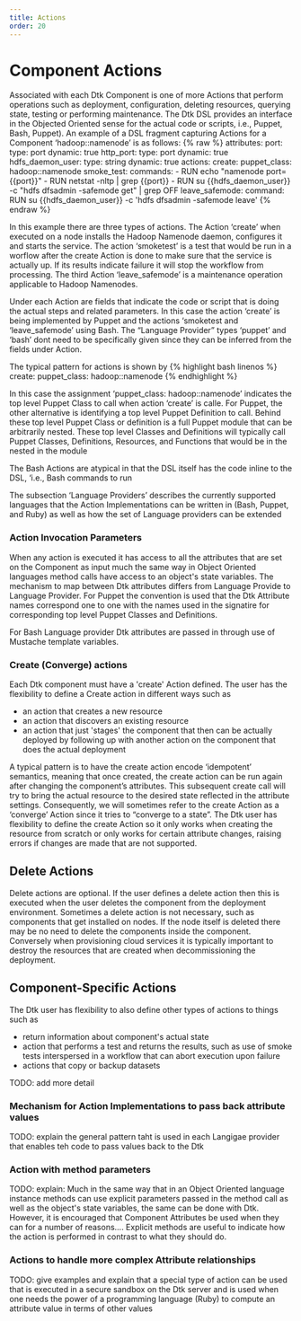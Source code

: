 ```yaml
---
title: Actions
order: 20
---
```


# Component Actions

Associated with each Dtk Component is one of more Actions that perform operations such as deployment, configuration, deleting resources, querying state, testing or performing maintenance. The Dtk DSL provides an interface in the Objected Oriented sense for the actual code or scripts, i.e., Puppet, Bash, Puppet). An example of a DSL fragment capturing Actions for a Component ‘hadoop::namenode’ is as follows:
{% raw %}
    attributes:
      port:
        type: port
        dynamic: true
      http_port:
        type: port
        dynamic: true
      hdfs_daemon_user:
        type: string
        dynamic: true
    actions:
      create:
        puppet_class: hadoop::namenode
      smoke_test:
        commands:
        - RUN echo "namenode port={{port}}"
        - RUN netstat -nltp | grep {{port}}
        - RUN su {{hdfs_daemon_user}} -c "hdfs dfsadmin -safemode get" | grep OFF
      leave_safemode:
        command:
          RUN su {{hdfs_daemon_user}} -c 'hdfs dfsadmin -safemode leave'
{% endraw %}

In this example there are three types of actions. The Action ‘create’ when executed on a node installs the Hadoop Namenode daemon, configures it and starts the service. The action ‘smoketest’ is a test that would be run in a worflow after the create Action is done to make sure that the service is actually up. If its results indicate failure it will stop the workflow from processing. The third Action ‘leave_safemode’ is a maintenance operation applicable to Hadoop Namenodes.

Under each Action are fields that indicate the code or script that is doing the actual steps and related parameters. In this case the action ‘create’ is being implemented by Puppet and the actions ‘smoketest and ‘leave_safemode’ using Bash. The “Language Provider” types ‘puppet’ and ‘bash’ dont need to be specifically given since they can be inferred from the fields under Action.

The typical pattern for actions is shown by
{% highlight bash linenos %}
    create:
        puppet_class: hadoop::namenode
{% endhighlight %} 

In this case the assignment ‘puppet_class: hadoop::namenode’ indicates the top level Puppet Class to call when action ‘create’ is calle. For Puppet, the other alternative is identifying a top level Puppet Definition to call. Behind these top level Puppet Class or definition is a full Puppet module that can be arbitrarily nested. These top level Classes and Definitions will typically call Puppet Classes, Definitions, Resources, and Functions that would be in the nested in the module

The Bash Actions are atypical in that the DSL itself has the code inline to the DSL, ‘i.e., Bash commands to run

The subsection ‘Language Providers’ describes the currently supported languages that the Action Implementations can be written in (Bash, Puppet, and Ruby) as well as how the set of Language providers can be extended

### Action Invocation Parameters

When any action is executed it has access to all the attributes that are set on the Component as input much the same way in Object Oriented languages method calls have access to an object's state variables. The mechanism to map between Dtk attributes differs from Language Provide to Language Provider. For Puppet the convention is used that the Dtk Attribute names correspond one to one with the names used in the signatire for corresponding top level Puppet Classes and Definitions.

For Bash Language provider Dtk attributes are passed in through use of Mustache template variables.

### Create (Converge) actions
Each Dtk component must have a 'create' Action defined. The user has the flexibility to define a Create action in different ways such as
* an action that creates a new resource
* an action that discovers an existing resource
* an action that just 'stages' the component that then can be actually deployed by following up with another action on the component that does the actual deployment

A typical pattern is to have the create action encode ‘idempotent’ semantics, meaning that once created, the create action can be run again after changing the component’s attributes. This subsequent create call will try to bring the actual resource to the desired state reflected in the attribute settings. Consequently, we will sometimes refer to the create Action as a ‘converge’ Action since it tries to “converge to a state”. The Dtk user has flexibility to define the create Action so it only works when creating the resource from scratch or only works for certain attribute changes, raising errors if changes are made that are not supported.

## Delete Actions

Delete actions are optional. If the user defines a delete action then this is executed when the user deletes the component from the deployment environment. Sometimes a delete action is not necessary, such as components that get installed on nodes. If the node itself is deleted there may be no need to delete the components inside the component. Conversely when provisioning cloud services it is typically important to destroy the resources that are created when decommissioning the deployment.

## Component-Specific Actions

The Dtk user has flexibility to also define other types of actions to things such as
* return information about component's actual state
* action that performs a test and returns the results, such as use of smoke tests interspersed in a workflow that can abort execution upon failure
* actions that copy or backup datasets

TODO: add more detail

### Mechanism for Action Implementations to pass back attribute values

TODO: explain the general pattern taht is used in each Langigae provider that enables teh code to pass values back to the Dtk

### Action with method parameters

TODO: explain: Much in the same way that in an Object Oriented language instance methods can use explicit parameters passed in the method call as well as the object's state variables, the same can be done with Dtk. However, it is encouraged that Component Attributes be used when they can for a number of reasons.... Explicit methods are useful to indicate how the action is performed in contrast to what they should do.

### Actions to handle more complex Attribute relationships

TODO: give examples and explain that a special type of action can be used that is executed in a secure sandbox on the Dtk server and is used when one needs the power of a programming language (Ruby) to compute an attribute value in terms of other values
